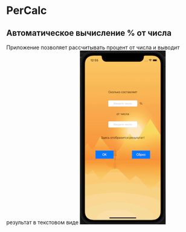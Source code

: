 # PerCalc
## Автоматическое вычисление % от числа

Приложение позволяет рассчитывать процент от числа и выводит результат в текстовом виде
![Picture](PerCalc.jpg)